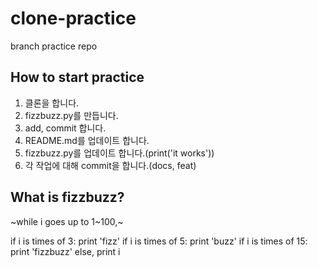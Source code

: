 # clone-practice

branch practice repo

## How to start practice

1. 클론을 합니다.
2. fizzbuzz.py를 만듭니다.
3. add, commit 합니다.
4. README.md를 업데이트 합니다.
5. fizzbuzz.py를 업데이트 합니다.(print('it works'))
6. 각 작업에 대해 commit을 합니다.(docs, feat)

## What is fizzbuzz?

~while i goes up to 1~100,~

<!-- 
  TODO: fizzbuzz-if min nums of commit: 4 
  브랜치를 만들고 갈아탄 뒤, 일을 하고 브랜치 위에서 push 한 후, main 브랜치에 merge
-->
if i is times of 3: print 'fizz'
if i is times of 5: print 'buzz'
if i is times of 15: print 'fizzbuzz'
else, print i
